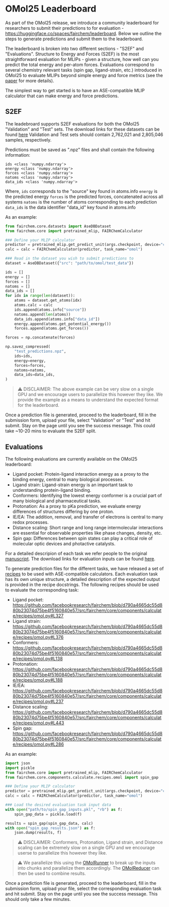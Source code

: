 # OMol25 Leaderboard

As part of the OMol25 release, we introduce a community leaderboard for researchers to submit their predictions to for evaluation - https://huggingface.co/spaces/fairchem/leaderboard.
Below we outline the steps to generate predictions and submit them to the leaderboard.

The leaderboard is broken into two different sections - "S2EF" and "Evaluations".
Structure to Energy and Forces (S2EF) is the most straightforward evaluation for MLIPs - given a structure, how well can you predict the total energy and per-atom forces.
Evaluations correspond to several chemistry relevant tasks (spin gap, ligand-strain, etc.) introduced in OMol25 to evaluate MLIPs beyond simple energy and force metrics (see the [paper](https://arxiv.org/pdf/2505.08762) for more details).

The simplest way to get started is to have an ASE-compatible MLIP calculator that can make energy and force predictions.

## S2EF
The leadebroard supports S2EF evaluations for both the OMol25 "Validation" and "Test" sets. The download links for these datasets can be found [here](https://huggingface.co/facebook/OMol25/blob/main/DATASET.md)
Validation and Test sets should contain 2,762,021 and 2,805,046 samples, respectively.

Predictions must be saved as ".npz" files and shall contain the following information:
```
ids <class 'numpy.ndarray'>
energy <class 'numpy.ndarray'>
forces <class 'numpy.ndarray'>
natoms <class 'numpy.ndarray'>
data_ids <class 'numpy.ndarray'>
```
Where,
`ids` corresponds to the "source" key found in atoms.info
`energy` is the predicted energy
`forces` is the predicted forces, concatenated across all systems
`natoms` is the number of atoms corresponding to each prediction
`data_ids` is the data identifier "data_id" key found in atoms.info

As an example:

```python
from fairchem.core.datasets import AseDBDataset
from fairchem.core import pretrained_mlip, FAIRChemCalculator

### Define your MLIP calculator
predictor = pretrained_mlip.get_predict_unit(args.checkpoint, device="cuda")
calc = calc = FAIRChemCalculator(predictor, task_name="omol")

### Read in the dataset you wish to submit predictions to
dataset = AseDBDataset({"src": "path/to/omol/test_data"})

ids = []
energy = []
forces = []
natoms = []
data_ids = []
for idx in range(len(dataset)):
    atoms = dataset.get_atoms(idx)
    atoms.calc = calc
    ids.append(atoms.info["source"])
    natoms.append(len(atoms))
    data_ids.append(atoms.info["data_id"])
    energy.append(atoms.get_potential_energy())
    forces.append(atoms.get_forces())

forces = np.concatenate(forces)

np.savez_compressed(
    "test_predictions.npz",
    ids=ids,
    energy=energy,
    forces=forces,
    natoms=natoms,
    data_ids=data_ids,
)
```

> :warning: DISCLAIMER: The above example can be very slow on a single GPU and we encourage users to parallelize this however they like. We provide the example as a means to understand the expected format for the leaderboard.

Once a prediction file is generated, proceed to the leaderboard, fill in the submission form, upload your file, select "Validation" or "Test" and hit submit. Stay on the page until you see the success message. This could take ~10-20 mins to evaluate the S2EF split.

## Evaluations

The following evaluations are currently available on the OMol25 leaderboard:
* Ligand pocket: Protein-ligand interaction energy as a proxy to the binding energy, central to many biological processes.
* Ligand strain: Ligand-strain energy is an important task to understanding protein-ligand binding.
* Conformers: Identifying the lowest energy conformer is a crucial part of many biological and pharmaceutical tasks.
* Protonation: As a proxy to pKa prediction, we evaluate energy differences of structures differing by one proton.
* IE/EA: The addition, removal, and transfer of electrons is central to many redox processes.
* Distance scaling: Short range and long range intermolecular interactions are essential for observable properties like phase changes, density, etc.
* Spin gap: Differences between spin states can play a critical role of molecular optic devices and photactive catalysts.

For a detailed descripion of each task we refer people to the original [manuscript](https://arxiv.org/pdf/2505.08762).
The download links for evaluation inputs can be found [here](https://huggingface.co/facebook/OMol25/blob/main/DATASET.md).

To generate prediction files for the different tasks, we have released a set of [recipes](https://github.com/facebookresearch/fairchem/blob/omol_evals/src/fairchem/core/components/calculate/recipes/omol.py) to be used with ASE-compatible calculators.
Each evaluation task has its own unique structure, a detailed description of the expected output is provided in the recipe docstrings. The following recipes should be used to evaluate the corresponding task:

* Ligand pocket: https://github.com/facebookresearch/fairchem/blob/d790a4665dc55d880b23074d75be4f5160840e57/src/fairchem/core/components/calculate/recipes/omol.py#L327
* Ligand strain: https://github.com/facebookresearch/fairchem/blob/d790a4665dc55d880b23074d75be4f5160840e57/src/fairchem/core/components/calculate/recipes/omol.py#L376
* Conformers: https://github.com/facebookresearch/fairchem/blob/d790a4665dc55d880b23074d75be4f5160840e57/src/fairchem/core/components/calculate/recipes/omol.py#L138
* Protonation: https://github.com/facebookresearch/fairchem/blob/d790a4665dc55d880b23074d75be4f5160840e57/src/fairchem/core/components/calculate/recipes/omol.py#L188
* IE/EA: https://github.com/facebookresearch/fairchem/blob/d790a4665dc55d880b23074d75be4f5160840e57/src/fairchem/core/components/calculate/recipes/omol.py#L237
* Distance scaling: https://github.com/facebookresearch/fairchem/blob/d790a4665dc55d880b23074d75be4f5160840e57/src/fairchem/core/components/calculate/recipes/omol.py#L443
* Spin gap: https://github.com/facebookresearch/fairchem/blob/d790a4665dc55d880b23074d75be4f5160840e57/src/fairchem/core/components/calculate/recipes/omol.py#L286

As an example:

```python
import json
import pickle
from fairchem.core import pretrained_mlip, FAIRChemCalculator
from fairchem.core.components.calculate.recipes.omol import spin_gap

### Define your MLIP calculator
predictor = pretrained_mlip.get_predict_unit(args.checkpoint, device="cuda")
calc = calc = FAIRChemCalculator(predictor, task_name="omol")

### Load the desired evaluation task input data
with open("path/to/spin_gap_inputs.pkl", "rb") as f:
    spin_gap_data = pickle.load(f)

results = spin_gap(spin_gap_data, calc)
with open("spin_gap_results.json") as f:
    json.dump(results, f)
```
> :warning: DISCLAIMER: Conformers, Protonation, Ligand strain, and Distance scaling can be extremely slow on a single GPU and we encourage userse to parallelize this however they like.

>:warning: We parallelize this using the [OMolRunner](https://github.com/facebookresearch/fairchem/blob/d790a4665dc55d880b23074d75be4f5160840e57/src/fairchem/core/components/calculate/omol_runner.py#L24) to break up the inputs into chunks and parallelize them accordingly.
>The [OMolReducer](https://github.com/facebookresearch/fairchem/blob/omol_evals/src/fairchem/core/components/benchmark/omol_reducer.py) can then be used to combine results.

Once a prediction file is generated, proceed to the leaderboard, fill in the submission form, upload your file, select the corresponding evaluation task and hit submit. Stay on the page until you see the success message. This should only take a few minutes.
